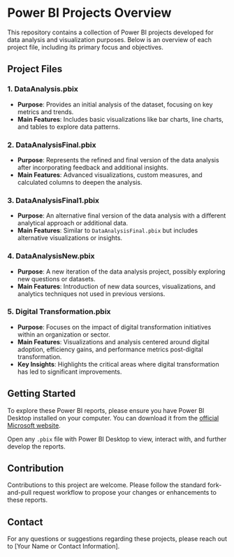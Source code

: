 # Power BI Projects Overview

This repository contains a collection of Power BI projects developed for data analysis and visualization purposes. Below is an overview of each project file, including its primary focus and objectives.

## Project Files

### 1. DataAnalysis.pbix

- **Purpose**: Provides an initial analysis of the dataset, focusing on key metrics and trends.
- **Main Features**: Includes basic visualizations like bar charts, line charts, and tables to explore data patterns.


### 2. DataAnalysisFinal.pbix

- **Purpose**: Represents the refined and final version of the data analysis after incorporating feedback and additional insights.
- **Main Features**: Advanced visualizations, custom measures, and calculated columns to deepen the analysis.


### 3. DataAnalysisFinal1.pbix

- **Purpose**: An alternative final version of the data analysis with a different analytical approach or additional data.
- **Main Features**: Similar to `DataAnalysisFinal.pbix` but includes alternative visualizations or insights.


### 4. DataAnalysisNew.pbix

- **Purpose**: A new iteration of the data analysis project, possibly exploring new questions or datasets.
- **Main Features**: Introduction of new data sources, visualizations, and analytics techniques not used in previous versions.


### 5. Digital Transformation.pbix

- **Purpose**: Focuses on the impact of digital transformation initiatives within an organization or sector.
- **Main Features**: Visualizations and analysis centered around digital adoption, efficiency gains, and performance metrics post-digital transformation.
- **Key Insights**: Highlights the critical areas where digital transformation has led to significant improvements.

## Getting Started

To explore these Power BI reports, please ensure you have Power BI Desktop installed on your computer. You can download it from the [official Microsoft website](https://powerbi.microsoft.com/en-us/desktop/).

Open any `.pbix` file with Power BI Desktop to view, interact with, and further develop the reports.

## Contribution

Contributions to this project are welcome. Please follow the standard fork-and-pull request workflow to propose your changes or enhancements to these reports.

## Contact

For any questions or suggestions regarding these projects, please reach out to [Your Name or Contact Information].


